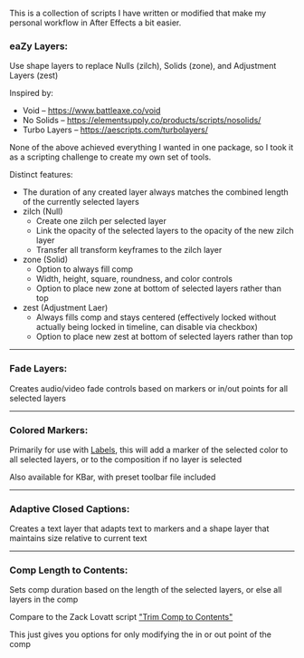 This is a collection of scripts I have written or modified that make my personal workflow in After Effects a bit easier.

### eaZy Layers:
Use shape layers to replace Nulls (zilch), Solids (zone), and Adjustment Layers (zest)

Inspired by:
- Void – https://www.battleaxe.co/void
- No Solids – https://elementsupply.co/products/scripts/nosolids/
- Turbo Layers – https://aescripts.com/turbolayers/

None of the above achieved everything I wanted in one package, so I took it as a scripting challenge to create my own set of tools.

Distinct features:
- The duration of any created layer always matches the combined length of the currently selected layers
- zilch (Null)
  - Create one zilch per selected layer
  - Link the opacity of the selected layers to the opacity of the new zilch layer
  - Transfer all transform keyframes to the zilch layer
- zone (Solid)
  - Option to always fill comp
  - Width, height, square, roundness, and color controls
  - Option to place new zone at bottom of selected layers rather than top
- zest (Adjustment Laer)
  - Always fills comp and stays centered (effectively locked without actually being locked in timeline, can disable via checkbox)
  - Option to place new zest at bottom of selected layers rather than top
---

### Fade Layers:
Creates audio/video fade controls based on markers or in/out points for all selected layers

---

### Colored Markers:
Primarily for use with [Labels](https://aescripts.com/labels/), this will add a marker of the selected color to all selected layers, or to the composition if no layer is selected

Also available for KBar, with preset toolbar file included

---

### Adaptive Closed Captions:
Creates a text layer that adapts text to markers and a shape layer that maintains size relative to current text

---

### Comp Length to Contents:
Sets comp duration based on the length of the selected layers, or else all layers in the comp

Compare to the Zack Lovatt script ["Trim Comp to Contents"](https://aescripts.com/trim-to-comp-contents/)

This just gives you options for only modifying the in or out point of the comp

